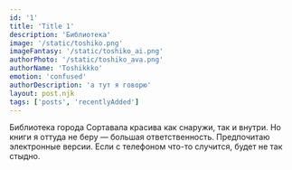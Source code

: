 ```yaml
---
id: '1'
title: 'Title 1'
description: 'Библиотека'
image: '/static/toshiko.png'
imageFantasy: '/static/toshiko_ai.png'
authorPhoto: '/static/toshiko_ava.png'
authorName: 'Toshikkko'
emotion: 'confused'
authorDescription: 'а тут я говорю'
layout: post.njk
tags: ['posts', 'recentlyAdded']
---
```


Библиотека города Сортавала красива как снаружи, так и внутри. Но книги я оттуда не беру — большая ответственность. Предпочитаю электронные версии. Если с телефоном что-то случится, будет не так стыдно.

